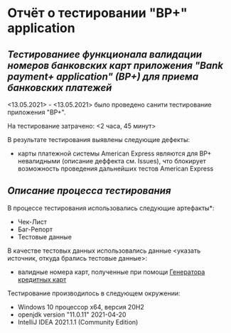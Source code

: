 # Отчёт о тестировании "BP+" application

## ***Тестированиее функционала валидации номеров банковских карт приложения "Bank payment+ application" (BP+) для приема банковских платежей*** 

<13.05.2021> - <13.05.2021> было проведено санити тестирование приложения "BP+".

На тестирование затрачено: <2 часа, 45 минут>

В результате тестирования выявлены следующие дефекты:
* карты платежной системы American Express являются для BP+ невалидными (описание деффекта см. Issues), что блокирует возможность проведения дальнейших тестов American Express

## *Описание процесса тестирования*

В процессе тестирования использовались следующие артефакты*:
* Чек-Лист
* Баг-Репорт
* Тестовые данные

В качестве тестовых данных использовались данные <указать источник, откуда брались тестовые данные>:
* валидные номера карт, полученные при помощи [Генератора кредитных карт](https://www.prepostseo.com/tool/ru/credit-card-generator)

Тестирование производилось в следующем окружении:
* Windows 10 процессор x64, версия 20H2
* openjdk version "11.0.11" 2021-04-20
* IntelliJ IDEA 2021.1.1 (Community Edition)
  